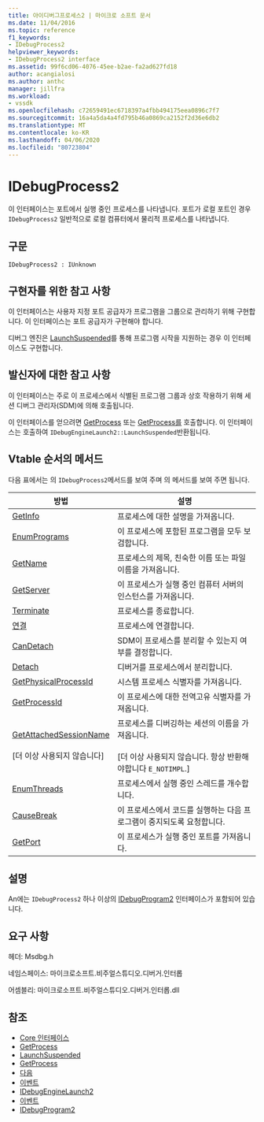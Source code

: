 ```yaml
---
title: 아이디버그프로세스2 | 마이크로 소프트 문서
ms.date: 11/04/2016
ms.topic: reference
f1_keywords:
- IDebugProcess2
helpviewer_keywords:
- IDebugProcess2 interface
ms.assetid: 99f6cd06-4076-45ee-b2ae-fa2ad627fd18
author: acangialosi
ms.author: anthc
manager: jillfra
ms.workload:
- vssdk
ms.openlocfilehash: c72659491ec6718397a4fbb494175eea0896c7f7
ms.sourcegitcommit: 16a4a5da4a4fd795b46a0869ca2152f2d36e6db2
ms.translationtype: MT
ms.contentlocale: ko-KR
ms.lasthandoff: 04/06/2020
ms.locfileid: "80723804"
---
```

# <a name="idebugprocess2"></a>IDebugProcess2
이 인터페이스는 포트에서 실행 중인 프로세스를 나타냅니다. 포트가 로컬 포트인 경우 `IDebugProcess2` 일반적으로 로컬 컴퓨터에서 물리적 프로세스를 나타냅니다.

## <a name="syntax"></a>구문

```
IDebugProcess2 : IUnknown
```

## <a name="notes-for-implementers"></a>구현자를 위한 참고 사항
 이 인터페이스는 사용자 지정 포트 공급자가 프로그램을 그룹으로 관리하기 위해 구현합니다. 이 인터페이스는 포트 공급자가 구현해야 합니다.

 디버그 엔진은 [LaunchSuspended](../../../extensibility/debugger/reference/idebugenginelaunch2-launchsuspended.md)를 통해 프로그램 시작을 지원하는 경우 이 인터페이스도 구현합니다.

## <a name="notes-for-callers"></a>발신자에 대한 참고 사항
 이 인터페이스는 주로 이 프로세스에서 식별된 프로그램 그룹과 상호 작용하기 위해 세션 디버그 관리자(SDM)에 의해 호출됩니다.

 이 인터페이스를 얻으려면 [GetProcess](../../../extensibility/debugger/reference/idebugprogram2-getprocess.md) 또는 [GetProcess를](../../../extensibility/debugger/reference/idebugport2-getprocess.md) 호출합니다. 이 인터페이스는 호출하여 `IDebugEngineLaunch2::LaunchSuspended`반환됩니다.

## <a name="methods-in-vtable-order"></a>Vtable 순서의 메서드
 다음 표에서는 의 `IDebugProcess2`메서드를 보여 주며 의 메서드를 보여 주면 됩니다.

|방법|설명|
|------------|-----------------|
|[GetInfo](../../../extensibility/debugger/reference/idebugprocess2-getinfo.md)|프로세스에 대한 설명을 가져옵니다.|
|[EnumPrograms](../../../extensibility/debugger/reference/idebugprocess2-enumprograms.md)|이 프로세스에 포함된 프로그램을 모두 보검합니다.|
|[GetName](../../../extensibility/debugger/reference/idebugprocess2-getname.md)|프로세스의 제목, 친숙한 이름 또는 파일 이름을 가져옵니다.|
|[GetServer](../../../extensibility/debugger/reference/idebugprocess2-getserver.md)|이 프로세스가 실행 중인 컴퓨터 서버의 인스턴스를 가져옵니다.|
|[Terminate](../../../extensibility/debugger/reference/idebugprocess2-terminate.md)|프로세스를 종료합니다.|
|[연결](../../../extensibility/debugger/reference/idebugprocess2-attach.md)|프로세스에 연결합니다.|
|[CanDetach](../../../extensibility/debugger/reference/idebugprocess2-candetach.md)|SDM이 프로세스를 분리할 수 있는지 여부를 결정합니다.|
|[Detach](../../../extensibility/debugger/reference/idebugprocess2-detach.md)|디버거를 프로세스에서 분리합니다.|
|[GetPhysicalProcessId](../../../extensibility/debugger/reference/idebugprocess2-getphysicalprocessid.md)|시스템 프로세스 식별자를 가져옵니다.|
|[GetProcessId](../../../extensibility/debugger/reference/idebugprocess2-getprocessid.md)|이 프로세스에 대한 전역고유 식별자를 가져옵니다.|
|[GetAttachedSessionName](../../../extensibility/debugger/reference/idebugprocess2-getattachedsessionname.md)<br /><br /> [더 이상 사용되지 않습니다]|프로세스를 디버깅하는 세션의 이름을 가져옵니다.<br /><br /> [더 이상 사용되지 않습니다. 항상 반환해야합니다 `E_NOTIMPL`.]|
|[EnumThreads](../../../extensibility/debugger/reference/idebugprocess2-enumthreads.md)|프로세스에서 실행 중인 스레드를 개수합니다.|
|[CauseBreak](../../../extensibility/debugger/reference/idebugprocess2-causebreak.md)|이 프로세스에서 코드를 실행하는 다음 프로그램이 중지되도록 요청합니다.|
|[GetPort](../../../extensibility/debugger/reference/idebugprocess2-getport.md)|이 프로세스가 실행 중인 포트를 가져옵니다.|

## <a name="remarks"></a>설명
 An에는 `IDebugProcess2` 하나 이상의 [IDebugProgram2](../../../extensibility/debugger/reference/idebugprogram2.md) 인터페이스가 포함되어 있습니다.

## <a name="requirements"></a>요구 사항
 헤더: Msdbg.h

 네임스페이스: 마이크로소프트.비주얼스튜디오.디버거.인터롭

 어셈블리: 마이크로소프트.비주얼스튜디오.디버거.인터롭.dll

## <a name="see-also"></a>참조
- [Core 인터페이스](../../../extensibility/debugger/reference/core-interfaces.md)
- [GetProcess](../../../extensibility/debugger/reference/idebugport2-getprocess.md)
- [LaunchSuspended](../../../extensibility/debugger/reference/idebugenginelaunch2-launchsuspended.md)
- [GetProcess](../../../extensibility/debugger/reference/idebugprogram2-getprocess.md)
- [다음](../../../extensibility/debugger/reference/ienumdebugprocesses2-next.md)
- [이벤트](../../../extensibility/debugger/reference/idebugportevents2-event.md)
- [IDebugEngineLaunch2](../../../extensibility/debugger/reference/idebugenginelaunch2.md)
- [이벤트](../../../extensibility/debugger/reference/idebugeventcallback2-event.md)
- [IDebugProgram2](../../../extensibility/debugger/reference/idebugprogram2.md)
